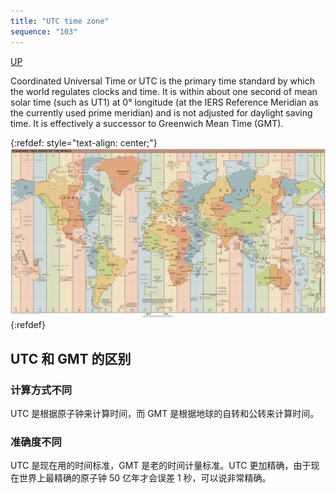 ```yaml
---
title: "UTC time zone"
sequence: "103"
---
```


[UP](/java-time.html)


Coordinated Universal Time or UTC is the primary time standard
by which the world regulates clocks and time.
It is within about one second of mean solar time (such as UT1) at 0° longitude
(at the IERS Reference Meridian as the currently used prime meridian)
and is not adjusted for daylight saving time.
It is effectively a successor to Greenwich Mean Time (GMT).

{:refdef: style="text-align: center;"}
![](/assets/images/java/time/world-time-zones-map.png)
{:refdef}

## UTC 和 GMT 的区别

### 计算方式不同

UTC 是根据原子钟来计算时间，而 GMT 是根据地球的自转和公转来计算时间。

### 准确度不同

UTC 是现在用的时间标准，GMT 是老的时间计量标准。UTC 更加精确，由于现在世界上最精确的原子钟 50 亿年才会误差 1 秒，可以说非常精确。
